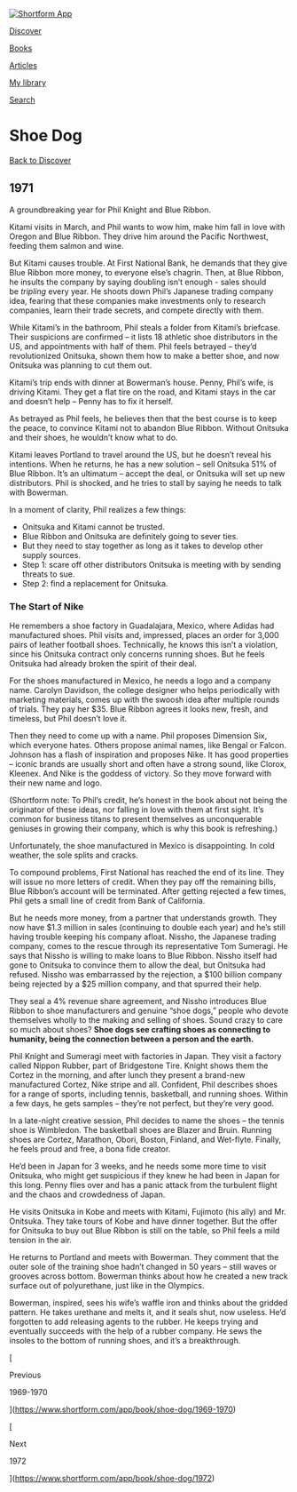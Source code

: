 [![Shortform App](https://www.shortform.com/img/logo-dark.70c1b072.svg)](https://www.shortform.com/app)

[Discover](https://www.shortform.com/app)

[Books](https://www.shortform.com/app/books)

[Articles](https://www.shortform.com/app/articles)

[My library](https://www.shortform.com/app/library)

[Search](https://www.shortform.com/app/search)

# Shoe Dog

[Back to Discover](https://www.shortform.com/app)

## 1971

A groundbreaking year for Phil Knight and Blue Ribbon.

Kitami visits in March, and Phil wants to wow him, make him fall in love with Oregon and Blue Ribbon. They drive him around the Pacific Northwest, feeding them salmon and wine.

But Kitami causes trouble. At First National Bank, he demands that they give Blue Ribbon more money, to everyone else’s chagrin. Then, at Blue Ribbon, he insults the company by saying doubling isn’t enough - sales should be _tripling_ every year. He shoots down Phil’s Japanese trading company idea, fearing that these companies make investments only to research companies, learn their trade secrets, and compete directly with them.

While Kitami’s in the bathroom, Phil steals a folder from Kitami’s briefcase. Their suspicions are confirmed – it lists 18 athletic shoe distributors in the US, and appointments with half of them. Phil feels betrayed – they’d revolutionized Onitsuka, shown them how to make a better shoe, and now Onitsuka was planning to cut them out.

Kitami’s trip ends with dinner at Bowerman’s house. Penny, Phil’s wife, is driving Kitami. They get a flat tire on the road, and Kitami stays in the car and doesn’t help – Penny has to fix it herself.

As betrayed as Phil feels, he believes then that the best course is to keep the peace, to convince Kitami not to abandon Blue Ribbon. Without Onitsuka and their shoes, he wouldn’t know what to do.

Kitami leaves Portland to travel around the US, but he doesn’t reveal his intentions. When he returns, he has a new solution – sell Onitsuka 51% of Blue Ribbon. It’s an ultimatum – accept the deal, or Onitsuka will set up new distributors. Phil is shocked, and he tries to stall by saying he needs to talk with Bowerman.

In a moment of clarity, Phil realizes a few things:

- Onitsuka and Kitami cannot be trusted.
- Blue Ribbon and Onitsuka are definitely going to sever ties.
- But they need to stay together as long as it takes to develop other supply sources.
- Step 1: scare off other distributors Onitsuka is meeting with by sending threats to sue.
- Step 2: find a replacement for Onitsuka.

### The Start of Nike

He remembers a shoe factory in Guadalajara, Mexico, where Adidas had manufactured shoes. Phil visits and, impressed, places an order for 3,000 pairs of leather football shoes. Technically, he knows this isn’t a violation, since his Onitsuka contract only concerns running shoes. But he feels Onitsuka had already broken the spirit of their deal.

For the shoes manufactured in Mexico, he needs a logo and a company name. Carolyn Davidson, the college designer who helps periodically with marketing materials, comes up with the swoosh idea after multiple rounds of trials. They pay her $35. Blue Ribbon agrees it looks new, fresh, and timeless, but Phil doesn’t love it.

Then they need to come up with a name. Phil proposes Dimension Six, which everyone hates. Others propose animal names, like Bengal or Falcon. Johnson has a flash of inspiration and proposes Nike. It has good properties – iconic brands are usually short and often have a strong sound, like Clorox, Kleenex. And Nike is the goddess of victory. So they move forward with their new name and logo.

(Shortform note: To Phil’s credit, he’s honest in the book about not being the originator of these ideas, nor falling in love with them at first sight. It’s common for business titans to present themselves as unconquerable geniuses in growing their company, which is why this book is refreshing.)

Unfortunately, the shoe manufactured in Mexico is disappointing. In cold weather, the sole splits and cracks.

To compound problems, First National has reached the end of its line. They will issue no more letters of credit. When they pay off the remaining bills, Blue Ribbon’s account will be terminated. After getting rejected a few times, Phil gets a small line of credit from Bank of California.

But he needs more money, from a partner that understands growth. They now have $1.3 million in sales (continuing to double each year) and he’s still having trouble keeping his company afloat. Nissho, the Japanese trading company, comes to the rescue through its representative Tom Sumeragi. He says that Nissho is willing to make loans to Blue Ribbon. Nissho itself had gone to Onitsuka to convince them to allow the deal, but Onitsuka had refused. Nissho was embarrassed by the rejection, a $100 billion company being rejected by a $25 million company, and that spurred their help.

They seal a 4% revenue share agreement, and Nissho introduces Blue Ribbon to shoe manufacturers and genuine “shoe dogs,” people who devote themselves wholly to the making and selling of shoes. Sound crazy to care so much about shoes? **Shoe dogs see crafting shoes as connecting to humanity, being the connection between a person and the earth.**

Phil Knight and Sumeragi meet with factories in Japan. They visit a factory called Nippon Rubber, part of Bridgestone Tire. Knight shows them the Cortez in the morning, and after lunch they present a brand-new manufactured Cortez, Nike stripe and all. Confident, Phil describes shoes for a range of sports, including tennis, basketball, and running shoes. Within a few days, he gets samples – they’re not perfect, but they’re very good.

In a late-night creative session, Phil decides to name the shoes – the tennis shoe is Wimbledon. The basketball shoes are Blazer and Bruin. Running shoes are Cortez, Marathon, Obori, Boston, Finland, and Wet-flyte. Finally, he feels proud and free, a bona fide creator.

He’d been in Japan for 3 weeks, and he needs some more time to visit Onitsuka, who might get suspicious if they knew he had been in Japan for this long. Penny flies over and has a panic attack from the turbulent flight and the chaos and crowdedness of Japan.

He visits Onitsuka in Kobe and meets with Kitami, Fujimoto (his ally) and Mr. Onitsuka. They take tours of Kobe and have dinner together. But the offer for Onitsuka to buy out Blue Ribbon is still on the table, so Phil feels a mild tension in the air.

He returns to Portland and meets with Bowerman. They comment that the outer sole of the training shoe hadn’t changed in 50 years – still waves or grooves across bottom. Bowerman thinks about how he created a new track surface out of polyurethane, just like in the Olympics.

Bowerman, inspired, sees his wife’s waffle iron and thinks about the gridded pattern. He takes urethane and melts it, and it seals shut, now useless. He’d forgotten to add releasing agents to the rubber. He keeps trying and eventually succeeds with the help of a rubber company. He sews the insoles to the bottom of running shoes, and it’s a breakthrough.

[

Previous

1969-1970

](https://www.shortform.com/app/book/shoe-dog/1969-1970)

[

Next

1972

](https://www.shortform.com/app/book/shoe-dog/1972)